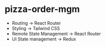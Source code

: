 # pizza-order-mgm
* Routing -> React Router
* Styling -> Tailwind CSS
* Remote State Management -> React Router
* UI State management -> Redux
